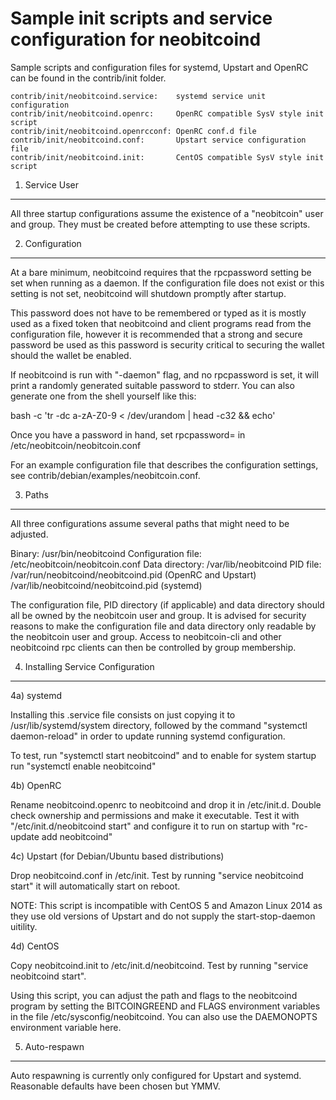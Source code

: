 Sample init scripts and service configuration for neobitcoind
==========================================================

Sample scripts and configuration files for systemd, Upstart and OpenRC
can be found in the contrib/init folder.

    contrib/init/neobitcoind.service:    systemd service unit configuration
    contrib/init/neobitcoind.openrc:     OpenRC compatible SysV style init script
    contrib/init/neobitcoind.openrcconf: OpenRC conf.d file
    contrib/init/neobitcoind.conf:       Upstart service configuration file
    contrib/init/neobitcoind.init:       CentOS compatible SysV style init script

1. Service User
---------------------------------

All three startup configurations assume the existence of a "neobitcoin" user
and group.  They must be created before attempting to use these scripts.

2. Configuration
---------------------------------

At a bare minimum, neobitcoind requires that the rpcpassword setting be set
when running as a daemon.  If the configuration file does not exist or this
setting is not set, neobitcoind will shutdown promptly after startup.

This password does not have to be remembered or typed as it is mostly used
as a fixed token that neobitcoind and client programs read from the configuration
file, however it is recommended that a strong and secure password be used
as this password is security critical to securing the wallet should the
wallet be enabled.

If neobitcoind is run with "-daemon" flag, and no rpcpassword is set, it will
print a randomly generated suitable password to stderr.  You can also
generate one from the shell yourself like this:

bash -c 'tr -dc a-zA-Z0-9 < /dev/urandom | head -c32 && echo'

Once you have a password in hand, set rpcpassword= in /etc/neobitcoin/neobitcoin.conf

For an example configuration file that describes the configuration settings,
see contrib/debian/examples/neobitcoin.conf.

3. Paths
---------------------------------

All three configurations assume several paths that might need to be adjusted.

Binary:              /usr/bin/neobitcoind
Configuration file:  /etc/neobitcoin/neobitcoin.conf
Data directory:      /var/lib/neobitcoind
PID file:            /var/run/neobitcoind/neobitcoind.pid (OpenRC and Upstart)
                     /var/lib/neobitcoind/neobitcoind.pid (systemd)

The configuration file, PID directory (if applicable) and data directory
should all be owned by the neobitcoin user and group.  It is advised for security
reasons to make the configuration file and data directory only readable by the
neobitcoin user and group.  Access to neobitcoin-cli and other neobitcoind rpc clients
can then be controlled by group membership.

4. Installing Service Configuration
-----------------------------------

4a) systemd

Installing this .service file consists on just copying it to
/usr/lib/systemd/system directory, followed by the command
"systemctl daemon-reload" in order to update running systemd configuration.

To test, run "systemctl start neobitcoind" and to enable for system startup run
"systemctl enable neobitcoind"

4b) OpenRC

Rename neobitcoind.openrc to neobitcoind and drop it in /etc/init.d.  Double
check ownership and permissions and make it executable.  Test it with
"/etc/init.d/neobitcoind start" and configure it to run on startup with
"rc-update add neobitcoind"

4c) Upstart (for Debian/Ubuntu based distributions)

Drop neobitcoind.conf in /etc/init.  Test by running "service neobitcoind start"
it will automatically start on reboot.

NOTE: This script is incompatible with CentOS 5 and Amazon Linux 2014 as they
use old versions of Upstart and do not supply the start-stop-daemon uitility.

4d) CentOS

Copy neobitcoind.init to /etc/init.d/neobitcoind. Test by running "service neobitcoind start".

Using this script, you can adjust the path and flags to the neobitcoind program by
setting the BITCOINGREEND and FLAGS environment variables in the file
/etc/sysconfig/neobitcoind. You can also use the DAEMONOPTS environment variable here.

5. Auto-respawn
-----------------------------------

Auto respawning is currently only configured for Upstart and systemd.
Reasonable defaults have been chosen but YMMV.
